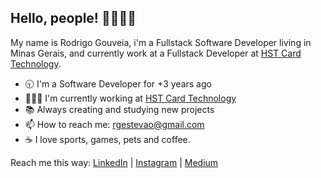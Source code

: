 ## Hello, people! 👋👨🏽‍💻

My name is Rodrigo Gouveia, i'm a Fullstack Software Developer living in Minas Gerais, and currently work at a Fullstack Developer at [HST Card Technology](https://www.hst.com.br/pt-br/). 

- 🕤 I'm a Software Developer for +3 years ago
- 👨🏽‍💻 I'm currently working at [HST Card Technology](https://www.hst.com.br/pt-br/)
- 📚 Always creating and studying new projects
- 📫 How to reach me: [rgestevao@gmail.com](rgestevao@gmail.com)
- ☕ I love sports, games, pets and coffee. 

Reach me this way: [LinkedIn](https://www.linkedin.com/in/rodrigogouveiae/) | [Instagram](https://www.instagram.com/rodrigoge_/) | [Medium](https://medium.com/@rodrigoge)
